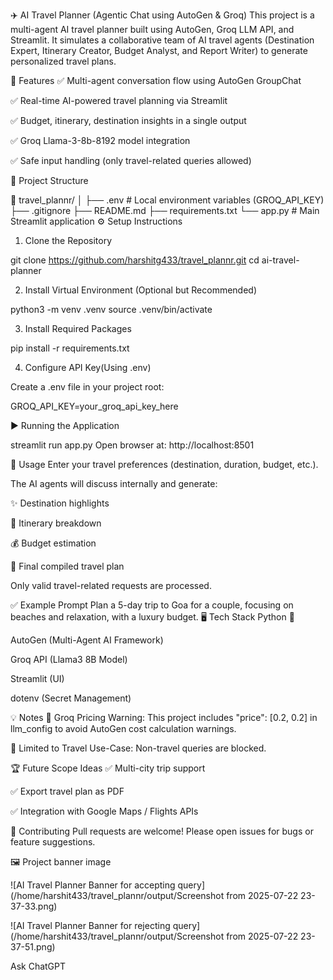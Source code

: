 ✈️ AI Travel Planner (Agentic Chat using AutoGen & Groq)
This project is a multi-agent AI travel planner built using AutoGen, Groq LLM API, and Streamlit. It simulates a collaborative team of AI travel agents (Destination Expert, Itinerary Creator, Budget Analyst, and Report Writer) to generate personalized travel plans.

🚀 Features
✅ Multi-agent conversation flow using AutoGen GroupChat

✅ Real-time AI-powered travel planning via Streamlit

✅ Budget, itinerary, destination insights in a single output

✅ Groq Llama-3-8b-8192 model integration

✅ Safe input handling (only travel-related queries allowed)

📂 Project Structure

📁 travel_plannr/
│
├── .env                    # Local environment variables (GROQ_API_KEY)
├── .gitignore
├── README.md
├── requirements.txt
└── app.py                  # Main Streamlit application
⚙️ Setup Instructions
1. Clone the Repository

git clone https://github.com/harshitg433/travel_plannr.git
cd ai-travel-planner

2. Install Virtual Environment (Optional but Recommended)

python3 -m venv .venv
source .venv/bin/activate

3. Install Required Packages

pip install -r requirements.txt

4. Configure API Key(Using .env)

Create a .env file in your project root:

GROQ_API_KEY=your_groq_api_key_here


▶️ Running the Application

streamlit run app.py
Open browser at: http://localhost:8501

📝 Usage
Enter your travel preferences (destination, duration, budget, etc.).

The AI agents will discuss internally and generate:

✨ Destination highlights

📅 Itinerary breakdown

💰 Budget estimation

📝 Final compiled travel plan

Only valid travel-related requests are processed.

✅ Example Prompt
Plan a 5-day trip to Goa for a couple, focusing on beaches and relaxation, with a luxury budget.
🖥️ Tech Stack
Python 🐍

AutoGen (Multi-Agent AI Framework)

Groq API (Llama3 8B Model)

Streamlit (UI)

dotenv (Secret Management)

💡 Notes
📝 Groq Pricing Warning: This project includes "price": [0.2, 0.2] in llm_config to avoid AutoGen cost calculation warnings.

🚧 Limited to Travel Use-Case: Non-travel queries are blocked.

🏆 Future Scope Ideas
✅ Multi-city trip support

✅ Export travel plan as PDF

✅ Integration with Google Maps / Flights APIs

🤝 Contributing
Pull requests are welcome! Please open issues for bugs or feature suggestions.

🖼️ Project banner image

![AI Travel Planner Banner for accepting query](/home/harshit433/travel_plannr/output/Screenshot from 2025-07-22 23-37-33.png)

![AI Travel Planner Banner for rejecting query](/home/harshit433/travel_plannr/output/Screenshot from 2025-07-22 23-37-51.png)








Ask ChatGPT
